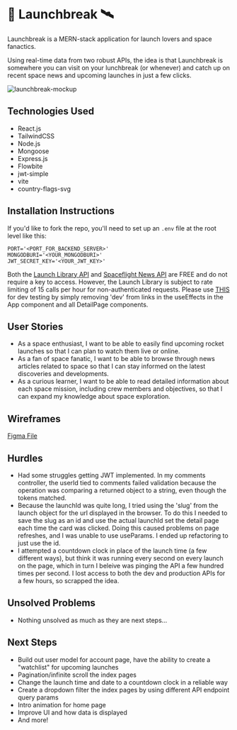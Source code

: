 # &#128640; Launchbreak  &#128752;
Launchbreak is a MERN-stack application for launch lovers and space fanactics. 

Using real-time data from two robust APIs, the idea is that Launchbreak is somewhere you can visit on your lunchbreak (or whenever) and catch up on recent space news and upcoming launches in just a few clicks.

![launchbreak-mockup](https://user-images.githubusercontent.com/98293872/235309568-a75dbab7-8c03-4b1c-b04b-e5f2635823e8.png)


## Technologies Used
- React.js
- TailwindCSS
- Node.js
- Mongoose
- Express.js
- Flowbite
- jwt-simple
- vite
- country-flags-svg


## Installation Instructions
If you'd like to fork the repo, you'll need to set up an `.env` file at the root level like this:

```
PORT='<PORT_FOR_BACKEND_SERVER>'
MONGODBURI='<YOUR_MONGODBURI>'
JWT_SECRET_KEY='<YOUR_JWT_KEY>'
```

Both the [Launch Library API](https://ll.thespacedevs.com/docs/) and [Spaceflight News API](https://api.spaceflightnewsapi.net/v4/documentation/) are FREE and do not require a key to access. However, the Launch Library is subject to rate limiting of 15 calls per hour for non-authenticated requests. Please use [THIS](https://lldev.thespacedevs.com/docs/) for dev testing by simply removing 'dev' from links in the useEffects in the App component and all DetailPage components. 

## User Stories
- As a space enthusiast, I want to be able to easily find upcoming rocket launches so that I can plan to watch them live or online.
- As a fan of space fanatic, I want to be able to browse through news articles related to space so that I can stay informed on the latest discoveries and developments.
- As a curious learner, I want to be able to read detailed information about each space mission, including crew members and objectives, so that I can expand my knowledge about space exploration.


## Wireframes
[Figma File](https://www.figma.com/file/c5LCXxIIhAaIRdMJU0wonK/Launch-Break-Wireframes?node-id=0%3A1&t=jL5RdWMsaq4mtmci-1)

## Hurdles
- Had some struggles getting JWT implemented. In my comments controller, the userId tied to comments failed validation because the operation was comparing a returned object to a string, even though the tokens matched. 
- Because the launchId was quite long, I tried using the 'slug' from the launch object for the url displayed in the browser. To do this I needed to save the slug as an id and use the actual launchId set the detail page each time the card was clicked. Doing this caused problems on page refreshes, and I was unable to use useParams. I ended up refactoring to just use the id.
- I attempted a countdown clock in place of the launch time (a few different ways), but think it was running every second on every launch on the page, which in turn I beleive was pinging the API a few hundred times per second. I lost access to both the dev and production APIs for a few hours, so scrapped the idea. 

## Unsolved Problems
- Nothing unsolved as much as they are next steps...

## Next Steps
- Build out user model for account page, have the ability to create a "watchlist" for upcoming launches
- Pagination/infinite scroll the index pages
- Change the launch time and date to a countdown clock in a reliable way
- Create a dropdown filter the index pages by using different API endpoint query params
- Intro animation for home page
- Improve UI and how data is displayed
- And more!
